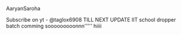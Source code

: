 AaryanSaroha

Subscribe on yt - @taglox6908
TILL NEXT UPDATE 
IIT school dropper batch comming sooooooooonnn'''''
hiiii
